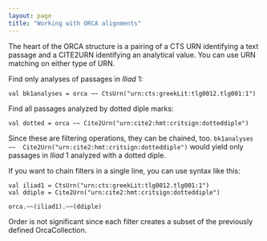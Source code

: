```yaml
---
layout: page
title: "Working with ORCA alignments"
---
```




The heart of the ORCA structure is a pairing of a CTS URN identifying a text passage and a CITE2URN identifying an analytical value.  You can use URN matching on either type of URN.

Find only analyses of passages in *Iliad* 1:

    val bk1analyses = orca ~~ CtsUrn("urn:cts:greekLit:tlg0012.tlg001:1")

Find all passages analyzed by dotted diple marks:

    val dotted = orca ~~ Cite2Urn("urn:cite2:hmt:critsign:dotteddiple")

Since these are filtering operations, they can be chained, too.  `bk1analyses ~~  Cite2Urn("urn:cite2:hmt:critsign:dotteddiple")` would yield only passages in *Iliad* 1 analyzed with a dotted diple.

If you want to chain filters in a single line, you can use syntax like this:


    val iliad1 = CtsUrn("urn:cts:greekLit:tlg0012.tlg001:1")
    val ddiple = Cite2Urn("urn:cite2:hmt:critsign:dotteddiple")

    orca.~~(iliad1).~~(ddiple)


Order is not significant since each filter creates a subset of the previously defined OrcaCollection.
